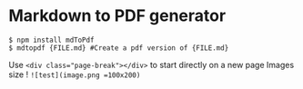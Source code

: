 Markdown to PDF generator
===

```
$ npm install mdToPdf
$ mdtopdf {FILE.md} #Create a pdf version of {FILE.md}
```

Use `<div class="page-break"></div>` to start directly on a new page
Images size ! `![test](image.png =100x200)`

